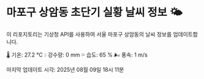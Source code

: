 
# 마포구 상암동 초단기 실황 날씨 정보 🌤️

이 리포지토리는 기상청 API를 사용하여 서울 마포구 상암동의 날씨 정보를 업데이트합니다. 

🌡️ 기온: 27.2 ℃
💧 강수량: 0 mm
💦 습도: 65 %
🌬️ 풍속: 1 m/s

마지막 업데이트 시각: 2025년 08월 09일 18시 11분    
